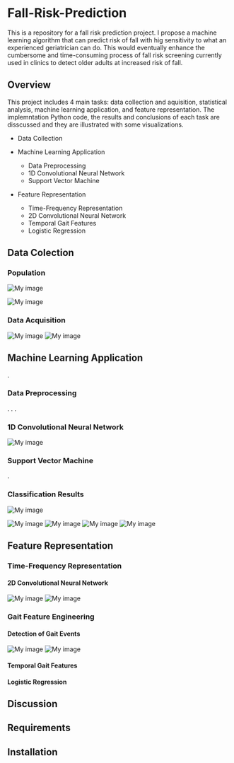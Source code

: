 # Fall-Risk-Prediction

This is a repository for a fall risk prediction project. I propose a machine learning algorithm that can predict risk of fall with hig sensitivity to what an experienced geriatrician can do. This would eventually enhance the cumbersome and time-consuming process of fall risk screening currently used in clinics to detect older adults at increased risk of fall.


## Overview
This project includes 4 main tasks: data collection and aquisition, statistical analysis, machine learning application, and feature representation. The implemntation Python code, the results and conclusions of each task are disscussed and they are illustrated with some visualizations.

- Data Collection


- Machine Learning Application
  - Data Preprocessing
  - 1D Convolutional Neural Network
  - Support Vector Machine

- Feature Representation
  - Time-Frequency Representation
   - 2D Convolutional Neural Network
  - Temporal Gait Features
   - Logistic Regression

## Data Colection

### Population
![My image](https://github.com/venusrb/Fall-Risk-Prediction/blob/main/Figures/Gender-Distribution.png)

![My image](https://github.com/venusrb/Fall-Risk-Prediction/blob/main/Figures/Weight-Height-Distribution.png)


### Data Acquisition
![My image](https://github.com/venusrb/Fall-Risk-Prediction/blob/main/Figures/Neck%20Original%20Acceleration.png)
![My image](https://github.com/venusrb/Fall-Risk-Prediction/blob/main/Figures/Neck%20Original%20Angular%20velocity.png)

## Machine Learning Application
.

### Data Preprocessing
.
.
.

### 1D Convolutional Neural Network
![My image](https://github.com/venusrb/Fall-Risk-Prediction/blob/main/Figures/CNN-Diagram.png)

### Support Vector Machine
.

### Classification Results
![My image](https://github.com/venusrb/Fall-Risk-Prediction/blob/main/Figures/TUG%20signals%20-%20Molde%20comparison%20(a).png)

![My image](https://github.com/venusrb/Fall-Risk-Prediction/blob/main/Figures/TUG%20signals%20-%20Se%20comparison.png)
![My image](https://github.com/venusrb/Fall-Risk-Prediction/blob/main/Figures/TUG%20signals%20-%20Sp%20comparison.png)
![My image](https://github.com/venusrb/Fall-Risk-Prediction/blob/main/Figures/TUG%20signals%20-%20AUC%20comparison.png)
![My image](https://github.com/venusrb/Fall-Risk-Prediction/blob/main/Figures/TUG%20signals%20-%20F1%20comparison.png)

## Feature Representation

### Time-Frequency Representation
#### 2D Convolutional Neural Network

![My image](https://github.com/venusrb/Fall-Risk-Prediction/blob/main/Figures/TUG%20signals%20and%20melspect%20comparison%20-%20AUC.png)
![My image](https://github.com/venusrb/Fall-Risk-Prediction/blob/main/Figures/TUG%20signals%20and%20melspect%20comparison%20-%20SE.png)

### Gait Feature Engineering

#### Detection of Gait Events


![My image](https://github.com/venusrb/Fall-Risk-Prediction/blob/main/Figures/Gait-detection.PNG)
![My image](https://github.com/venusrb/Fall-Risk-Prediction/blob/main/Figures/Gait-detection%20with%20illustration.PNG)
#### Temporal Gait Features


#### Logistic Regression



## Discussion




## Requirements




## Installation


